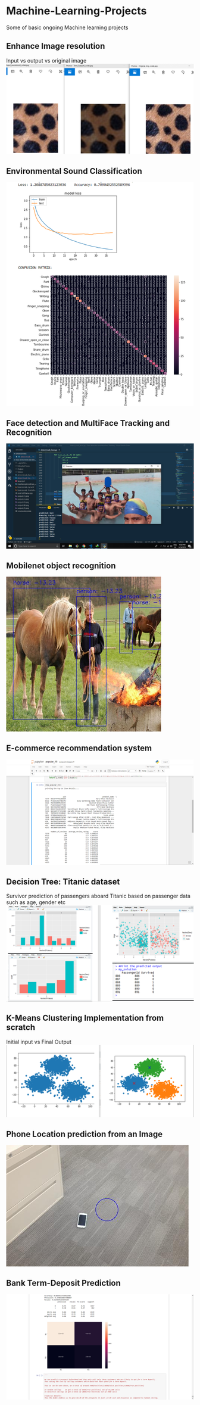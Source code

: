 # Machine-Learning-Projects
Some of basic ongoing Machine learning projects

## Enhance Image resolution
Input vs output vs original image
![](https://github.com/raviskumawat/Machine-Learning-AND-Big-Data-Projects/blob/master/Enhance%20Image%20Resolution/ResoluteIT.png)


## Environmental Sound Classification
![](https://github.com/raviskumawat/Machine-Learning-AND-Big-Data-Projects/blob/master/Environmental%20sound%20data%20classification/EC50.png)

## Face detection and MultiFace Tracking and Recognition
![](https://github.com/raviskumawat/Machine-Learning-AND-Big-Data-Projects/blob/master/Face%20detection%20and%20MultiFace%20Tracking%20and%20Recognition/Face_tracking.png)

## Mobilenet object recognition
![](https://github.com/raviskumawat/Machine-Learning-AND-Big-Data-Projects/blob/master/Mobilenet_Object%20Recognition/Object%20detection.jpeg)

## E-commerce recommendation system
![](https://github.com/raviskumawat/Machine-Learning-AND-Big-Data-Projects/blob/master/SPIH%20e-commerce%20recommendation/Recommendation.png)


## Decision Tree: Titanic dataset
Survivor prediction of passengers aboard Titanic based on passenger data such as age, gender etc
![](https://github.com/raviskumawat/Machine-Learning-AND-Big-Data-Projects/blob/master/Decision%20tree%20titanic%20dataset%5BR%5D/Titanic.png)


## K-Means Clustering Implementation from scratch
Initial input vs Final Output
![](https://github.com/raviskumawat/Machine-Learning-AND-Big-Data-Projects/blob/master/K_Means%20clustering%20from%20scratch/Initial%20vs%20Final%20Output.png)


## Phone Location prediction from an Image
![](https://github.com/raviskumawat/Machine-Learning-AND-Big-Data-Projects/blob/master/Find%20phone%20location%20in%20an%20Image/DNN%20Output.jpg)


## Bank Term-Deposit Prediction
![](https://github.com/raviskumawat/Machine-Learning-AND-Big-Data-Projects/blob/master/Bank%20term-deposit%20prediction/Results.png)
